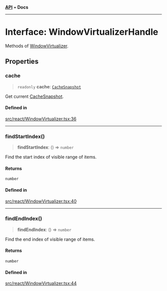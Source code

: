 [**API**](../../API.md) • **Docs**

***

# Interface: WindowVirtualizerHandle

Methods of [WindowVirtualizer](../functions/WindowVirtualizer.md).

## Properties

### cache

> `readonly` **cache**: [`CacheSnapshot`](CacheSnapshot.md)

Get current [CacheSnapshot](CacheSnapshot.md).

#### Defined in

[src/react/WindowVirtualizer.tsx:36](https://github.com/inokawa/virtua/blob/7b801f16c7f1cf5eb033801b816966faaa8a6b18/src/react/WindowVirtualizer.tsx#L36)

***

### findStartIndex()

> **findStartIndex**: () => `number`

Find the start index of visible range of items.

#### Returns

`number`

#### Defined in

[src/react/WindowVirtualizer.tsx:40](https://github.com/inokawa/virtua/blob/7b801f16c7f1cf5eb033801b816966faaa8a6b18/src/react/WindowVirtualizer.tsx#L40)

***

### findEndIndex()

> **findEndIndex**: () => `number`

Find the end index of visible range of items.

#### Returns

`number`

#### Defined in

[src/react/WindowVirtualizer.tsx:44](https://github.com/inokawa/virtua/blob/7b801f16c7f1cf5eb033801b816966faaa8a6b18/src/react/WindowVirtualizer.tsx#L44)
